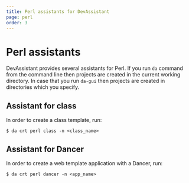 ```yaml
---
title: Perl assistants for DevAssistant
page: perl
order: 3
---
```


# Perl assistants

DevAssistant provides several assistants for Perl. If you run `da` command from the command line then projects are created in the current working directory. In case that you run `da-gui` then projects are created in directories which you specify.

## Assistant for class

In order to create a class template, run:

```
$ da crt perl class -n <class_name>
```

## Assistant for Dancer

In order to create a web template application with a Dancer, run:

```
$ da crt perl dancer -n <app_name>
```
